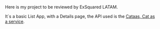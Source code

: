 Here is my project to be reviewed by ExSquared LATAM.

It`s a basic List App, with a Details page, the API used is the [Cataas, Cat as a service](http://cataas.com).
